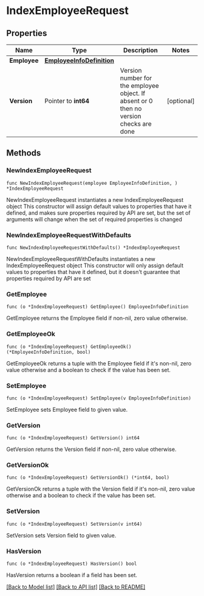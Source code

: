 # IndexEmployeeRequest

## Properties

Name | Type | Description | Notes
------------ | ------------- | ------------- | -------------
**Employee** | [**EmployeeInfoDefinition**](EmployeeInfoDefinition.md) |  | 
**Version** | Pointer to **int64** | Version number for the employee object. If absent or 0 then no version checks are done | [optional] 

## Methods

### NewIndexEmployeeRequest

`func NewIndexEmployeeRequest(employee EmployeeInfoDefinition, ) *IndexEmployeeRequest`

NewIndexEmployeeRequest instantiates a new IndexEmployeeRequest object
This constructor will assign default values to properties that have it defined,
and makes sure properties required by API are set, but the set of arguments
will change when the set of required properties is changed

### NewIndexEmployeeRequestWithDefaults

`func NewIndexEmployeeRequestWithDefaults() *IndexEmployeeRequest`

NewIndexEmployeeRequestWithDefaults instantiates a new IndexEmployeeRequest object
This constructor will only assign default values to properties that have it defined,
but it doesn't guarantee that properties required by API are set

### GetEmployee

`func (o *IndexEmployeeRequest) GetEmployee() EmployeeInfoDefinition`

GetEmployee returns the Employee field if non-nil, zero value otherwise.

### GetEmployeeOk

`func (o *IndexEmployeeRequest) GetEmployeeOk() (*EmployeeInfoDefinition, bool)`

GetEmployeeOk returns a tuple with the Employee field if it's non-nil, zero value otherwise
and a boolean to check if the value has been set.

### SetEmployee

`func (o *IndexEmployeeRequest) SetEmployee(v EmployeeInfoDefinition)`

SetEmployee sets Employee field to given value.


### GetVersion

`func (o *IndexEmployeeRequest) GetVersion() int64`

GetVersion returns the Version field if non-nil, zero value otherwise.

### GetVersionOk

`func (o *IndexEmployeeRequest) GetVersionOk() (*int64, bool)`

GetVersionOk returns a tuple with the Version field if it's non-nil, zero value otherwise
and a boolean to check if the value has been set.

### SetVersion

`func (o *IndexEmployeeRequest) SetVersion(v int64)`

SetVersion sets Version field to given value.

### HasVersion

`func (o *IndexEmployeeRequest) HasVersion() bool`

HasVersion returns a boolean if a field has been set.


[[Back to Model list]](../README.md#documentation-for-models) [[Back to API list]](../README.md#documentation-for-api-endpoints) [[Back to README]](../README.md)


